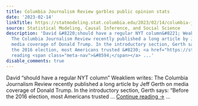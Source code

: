 ```yaml
---
title: Columbia Journalism Review garbles public opinion stats
date: '2023-02-14'
linkTitle: https://statmodeling.stat.columbia.edu/2023/02/14/columbia-journalism-review-garbles-public-opinion-stats/
source: Statistical Modeling, Causal Inference, and Social Science
description: 'David &#8220;should have a regular NYT column&#8221; Weakliem writes:
  The Columbia Journalism Review recently published a long article by Jeff Gerth on
  media coverage of Donald Trump. In the introductory section, Gerth says: &#8220;Before
  the 2016 election, most Americans trusted &#8230; <a href="https://statmodeling.stat.columbia.edu/2023/02/14/columbia-journalism-review-garbles-public-opinion-stats/">Continue
  reading <span class="meta-nav">&#8594;</span></a> ...'
disable_comments: true
---
```

David &#8220;should have a regular NYT column&#8221; Weakliem writes: The Columbia Journalism Review recently published a long article by Jeff Gerth on media coverage of Donald Trump. In the introductory section, Gerth says: &#8220;Before the 2016 election, most Americans trusted &#8230; <a href="https://statmodeling.stat.columbia.edu/2023/02/14/columbia-journalism-review-garbles-public-opinion-stats/">Continue reading <span class="meta-nav">&#8594;</span></a> ...